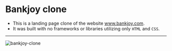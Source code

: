 # Bankjoy clone

- This is a landing page clone of the website www.bankjoy.com. 
- It was built with no frameworks or libraries utilizing only `HTML` and `CSS`.

___

![bankjoy-clone](https://cloud.githubusercontent.com/assets/14193267/20441083/c14442d2-ad77-11e6-9ebd-ad14c7833a2a.png)
